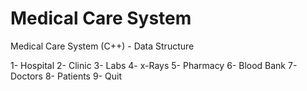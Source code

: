 # Medical Care System
Medical Care System (C++) - Data Structure

1- Hospital
2- Clinic
3- Labs
4- x-Rays
5- Pharmacy
6- Blood Bank
7- Doctors
8- Patients
9- Quit
